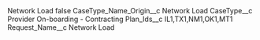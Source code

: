 <?xml version="1.0" encoding="UTF-8"?>
<CustomMetadata xmlns="http://soap.sforce.com/2006/04/metadata" xmlns:xsi="http://www.w3.org/2001/XMLSchema-instance" xmlns:xsd="http://www.w3.org/2001/XMLSchema">
    <label>Network Load</label>
    <protected>false</protected>
    <values>
        <field>CaseType_Name_Origin__c</field>
        <value xsi:type="xsd:string">Network Load</value>
    </values>
    <values>
        <field>CaseType__c</field>
        <value xsi:type="xsd:string">Provider On-boarding - Contracting</value>
    </values>
    <values>
        <field>Plan_Ids__c</field>
        <value xsi:type="xsd:string">IL1,TX1,NM1,OK1,MT1</value>
    </values>
    <values>
        <field>Request_Name__c</field>
        <value xsi:type="xsd:string">Network Load</value>
    </values>
</CustomMetadata>
